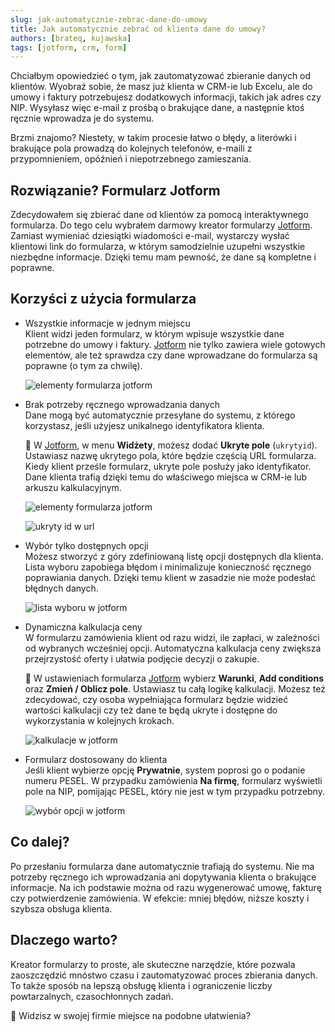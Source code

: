 ```yaml
---
slug: jak-automatycznie-zebrac-dane-do-umowy
title: Jak automatycznie zebrać od klienta dane do umowy?
authors: [brateq, kujawska]
tags: [jotform, crm, form]
---
```


Chciałbym opowiedzieć o tym, jak zautomatyzować zbieranie danych od klientów. Wyobraź sobie, że masz już klienta w CRM-ie lub Excelu, ale do umowy i faktury potrzebujesz dodatkowych informacji, takich jak adres czy NIP. <!-- truncate -->Wysyłasz więc e-mail z prośbą o brakujące dane, a następnie ktoś ręcznie wprowadza je do systemu. 

Brzmi znajomo? Niestety, w takim procesie łatwo o błędy, a literówki i brakujące pola prowadzą do kolejnych telefonów, e-maili z przypomnieniem, opóźnień i niepotrzebnego zamieszania.

## Rozwiązanie? Formularz Jotform

Zdecydowałem się zbierać dane od klientów za pomocą interaktywnego formularza. Do tego celu wybrałem darmowy kreator formularzy [Jotform](https://www.jotform.com/pl/). Zamiast wymieniać dziesiątki wiadomości e-mail, wystarczy wysłać klientowi link do formularza, w którym samodzielnie uzupełni wszystkie niezbędne informacje. Dzięki temu mam pewność, że dane są kompletne i poprawne.

## Korzyści z użycia formularza

* Wszystkie informacje w jednym miejscu  
    Klient widzi jeden formularz, w którym wpisuje wszystkie dane potrzebne do umowy i faktury. [Jotform](https://www.jotform.com/pl/) nie tylko zawiera wiele gotowych elementów, ale też sprawdza czy dane wprowadzane do formularza są poprawne (o tym za chwilę).

    ![elementy formularza jotform](./jotform-elems-2.png)

* Brak potrzeby ręcznego wprowadzania danych  
    Dane mogą być automatycznie przesyłane do systemu, z którego korzystasz, jeśli użyjesz unikalnego identyfikatora klienta.

    🔧 W [Jotform](https://www.jotform.com/pl/), w menu **Widżety**, możesz dodać **Ukryte pole** (`ukrytyid`). Ustawiasz nazwę ukrytego pola, które będzie częścią URL formularza. Kiedy klient prześle formularz, ukryte pole posłuży jako identyfikator. Dane klienta trafią dzięki temu do właściwego miejsca w CRM-ie lub arkuszu kalkulacyjnym.

    ![elementy formularza jotform](./jotform-elems-1.png)
    
    ![ukryty id w url](./url-jotform.png)

* Wybór tylko dostępnych opcji  
    Możesz stworzyć z góry zdefiniowaną listę opcji dostępnych dla klienta. Lista wyboru zapobiega błędom i minimalizuje konieczność ręcznego poprawiania danych. Dzięki temu klient w zasadzie nie może podesłać błędnych danych.

    ![lista wyboru w jotform](./select-jotform.png)

* Dynamiczna kalkulacja ceny  
    W formularzu zamówienia klient od razu widzi, ile zapłaci, w zależności od wybranych wcześniej opcji. Automatyczna kalkulacja ceny zwiększa przejrzystość oferty i ułatwia podjęcie decyzji o zakupie.

    🔧 W ustawieniach formularza [Jotform](https://www.jotform.com/pl/) wybierz **Warunki**, **Add conditions** oraz **Zmień / Oblicz pole**. Ustawiasz tu całą logikę kalkulacji. Możesz też zdecydować, czy osoba wypełniająca formularz będzie widzieć wartości kalkulacji czy też dane te będą ukryte i dostępne do wykorzystania w kolejnych krokach.

    ![kalkulacje w jotform](./change-jotform.png)

* Formularz dostosowany do klienta  
    Jeśli klient wybierze opcję **Prywatnie**, system poprosi go o podanie numeru PESEL. W przypadku zamówienia **Na firmę**, formularz wyświetli pole na NIP, pomijając PESEL, który nie jest w tym przypadku potrzebny.

    ![wybór opcji w jotform](./dynamic-form.gif)

## Co dalej?

Po przesłaniu formularza dane automatycznie trafiają do systemu. Nie ma potrzeby ręcznego ich wprowadzania ani dopytywania klienta o brakujące informacje. Na ich podstawie można od razu wygenerować umowę, fakturę czy potwierdzenie zamówienia. W efekcie: mniej błędów, niższe koszty i szybsza obsługa klienta.

## Dlaczego warto?

Kreator formularzy to proste, ale skuteczne narzędzie, które pozwala zaoszczędzić mnóstwo czasu i zautomatyzować proces zbierania danych. To także sposób na lepszą obsługę klienta i ograniczenie liczby powtarzalnych, czasochłonnych zadań.

🚀 Widzisz w swojej firmie miejsce na podobne ułatwienia? 
